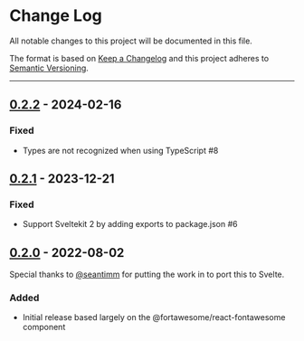 # Change Log

All notable changes to this project will be documented in this file.

The format is based on [Keep a Changelog](http://keepachangelog.com/) and this project adheres to [Semantic Versioning](http://semver.org/).

---

## [0.2.2](https://github.com/FortAwesome/svelte-fontawesome/releases/tag/0.2.2) - 2024-02-16

### Fixed

- Types are not recognized when using TypeScript #8

## [0.2.1](https://github.com/FortAwesome/svelte-fontawesome/releases/tag/0.2.1) - 2023-12-21

### Fixed

- Support Sveltekit 2 by adding exports to package.json #6

## [0.2.0](https://github.com/FortAwesome/svelte-fontawesome/releases/tag/0.2.0) - 2022-08-02

Special thanks to [@seantimm](https://github.com/seantimm) for putting the work in to port this to Svelte.

### Added

* Initial release based largely on the @fortawesome/react-fontawesome component
